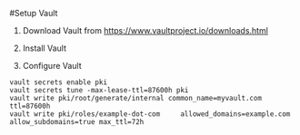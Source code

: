 #Setup Vault

1. Download Vault from https://www.vaultproject.io/downloads.html

2. Install Vault

3. Configure Vault

```
vault secrets enable pki
vault secrets tune -max-lease-ttl=87600h pki
vault write pki/root/generate/internal common_name=myvault.com ttl=87600h
vault write pki/roles/example-dot-com     allowed_domains=example.com     allow_subdomains=true max_ttl=72h
```
